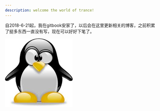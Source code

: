 ```yaml
---
description: welcome the world of trance!
---
```



自2018-6-21起，我在gitbook安家了，以后会在这里更新相关的博客，之前积累了挺多东西一直没有写，现在可以好好下笔了。






![WELCOME](.gitbook/assets/images.jpeg)
